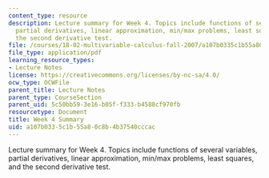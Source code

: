 ```yaml
---
content_type: resource
description: Lecture summary for Week 4. Topics include functions of several variables,
  partial derivatives, linear approximation, min/max problems, least squares, and
  the second derivative test.
file: /courses/18-02-multivariable-calculus-fall-2007/a107b0335c1b55a80c8b4b37540cccac_lec_week4.pdf
file_type: application/pdf
learning_resource_types:
- Lecture Notes
license: https://creativecommons.org/licenses/by-nc-sa/4.0/
ocw_type: OCWFile
parent_title: Lecture Notes
parent_type: CourseSection
parent_uid: 5c50bb59-3e16-b05f-f333-b4588cf970fb
resourcetype: Document
title: Week 4 Summary
uid: a107b033-5c1b-55a8-0c8b-4b37540cccac
---
```

Lecture summary for Week 4. Topics include functions of several variables, partial derivatives, linear approximation, min/max problems, least squares, and the second derivative test.